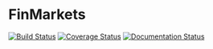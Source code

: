 # FinMarkets

[![Build Status](https://travis-ci.org/imanuelcostigan/FinMarkets.jl.png)](https://travis-ci.org/imanuelcostigan/FinMarkets.jl)
[![Coverage Status](https://coveralls.io/repos/imanuelcostigan/FinMarkets.jl/badge.png?branch=release%2F0.1)](https://coveralls.io/r/imanuelcostigan/FinMarkets.jl?branch=release%2F0.1)
[![Documentation Status](https://readthedocs.org/projects/finmarkets/badge/?version=latest)](https://readthedocs.org/projects/finmarkets/?badge=latest)
